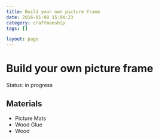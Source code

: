 ```yaml
---
title: Build your own picture frame
date: 2016-01-08 15:04:23
category: craftmanship
tags: []

layout: page
---
```


# Build your own picture frame

Status: in progress

## Materials

* Picture Mats
* Wood Glue
* Wood
